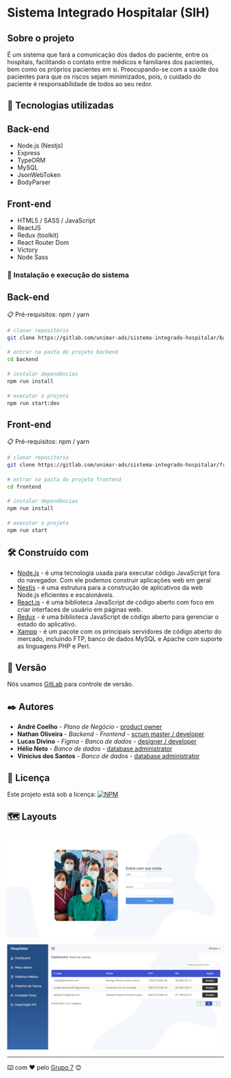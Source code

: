# Sistema Integrado Hospitalar (SIH)

## Sobre o projeto

É um sistema que fará a comunicação dos dados do paciente, entre os hospitais, facilitando o contato entre médicos e familiares dos pacientes, bem como os próprios pacientes em si. Preocupando-se com a saúde dos pacientes para que os riscos sejam minimizados, pois, o cuidado do paciente é responsabilidade de todos ao seu redor.

## 🚀 Tecnologias utilizadas

## Back-end
- Node.js (Nestjs)
- Express
- TypeORM
- MySQL
- JsonWebToken
- BodyParser
## Front-end
- HTML5 / SASS / JavaScript
- ReactJS
- Redux (toolkit)
- React Router Dom
- Victory
- Node Sass

### 🔧 Instalação e execução do sistema

## Back-end
📋 Pré-requisitos: npm / yarn

```bash
# clonar repositório
git clone https://gitlab.com/unimar-ads/sistema-integrado-hospitalar/backend.git

# entrar na pasta do projeto backend
cd backend

# instalar dependências
npm run install

# executar o projeto
npm run start:dev
```

## Front-end
📋 Pré-requisitos: npm / yarn

```bash
# clonar repositório
git clone https://gitlab.com/unimar-ads/sistema-integrado-hospitalar/frontend.git

# entrar na pasta do projeto frontend
cd frontend

# instalar dependências
npm run install

# executar o projeto
npm run start
```

## 🛠️ Construído com

* [Node.js](https://nodejs.org/en/) - é uma tecnologia usada para executar código JavaScript fora do navegador. Com ele podemos construir aplicações web em geral
* [Nestjs](https://nestjs.com/) - é uma estrutura para a construção de aplicativos da web Node.js eficientes e escalonáveis.
* [React.js](https://pt-br.reactjs.org/) - é uma biblioteca JavaScript de código aberto com foco em criar interfaces de usuário em páginas web.
* [Redux](https://redux-toolkit.js.org/) - é uma biblioteca JavaScript de código aberto para gerenciar o estado do aplicativo.
* [Xampp](https://www.apachefriends.org/pt_br/index.html) - é um pacote com os principais servidores de código aberto do mercado, incluindo FTP, banco de dados MySQL e Apache com suporte as linguagens PHP e Perl.

## 📌 Versão

Nós usamos [GitLab](https://gitlab.com/) para controle de versão.

## ✒️ Autores

* **André Coelho** - *Plano de Negócio* - [product owner](https://github.com/linkParaPerfil)
* **Nathan Oliveira** - *Backend - Frontend* - [scrum master / developer](https://www.linkedin.com/in/nathan-oliveira-mendonca)
* **Lucas Divino** - *Figma - Banco de dados* - [designer / developer](https://github.com/linkParaPerfil)
* **Hélio Neto** - *Banco de dados* - [database administrator](https://github.com/linkParaPerfil)
* **Vinicius dos Santos** - *Banco de dados* - [database administrator](https://github.com/linkParaPerfil)

## 📄 Licença

Este projeto está sob a licença: [![NPM](https://img.shields.io/npm/l/react)](https://github.com/neliocursos/exemplo-readme/blob/main/LICENSE) 

## 🗺️ Layouts

![Web 1](login.PNG)

![Web 2](dashboard.PNG)

---
⌨️ com ❤️ pelo [Grupo 7](https://github.com/nathan-oliveira) 😊